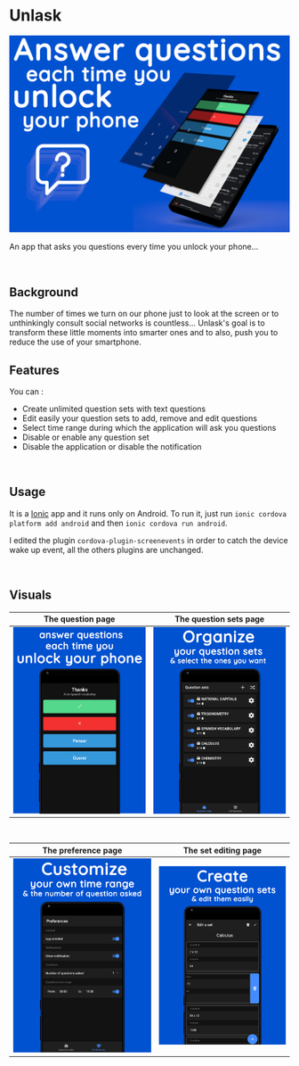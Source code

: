 # Unlask

![](.screenshots/preview_5.png) 

An app that asks you questions every time you unlock your phone...

<br>

## Background

The number of times we turn on our phone just to look at the screen or to unthinkingly consult social networks is countless...
Unlask's goal is to transform these little moments into smarter ones and to also, push you to reduce the use of your smartphone.
<br>

## Features 

You can :
- Create unlimited question sets with text questions
- Edit easily your question sets to add, remove and edit questions
- Select time range during which the application will ask you questions
- Disable or enable any question set
- Disable the application or disable the notification

<br>

## Usage 

It is a [Ionic](https://ionicframework.com/) app and it runs only on Android.
To run it, just run ```ionic cordova platform add android``` and then ```ionic cordova run android```. 

I edited the plugin ```cordova-plugin-screenevents``` in order to catch the device wake up event, all the others plugins are unchanged.

<br>

## Visuals

The question page          |   The question sets page
:-------------------------:|:-------------------------:
![](.screenshots/preview_1.png)  |  ![](.screenshots/preview_2.png)

<br>

The preference page          |   The set editing page
:-------------------------:|:-------------------------:
![](.screenshots/preview_3.png)  |  ![](.screenshots/preview_4.png)

<br>

